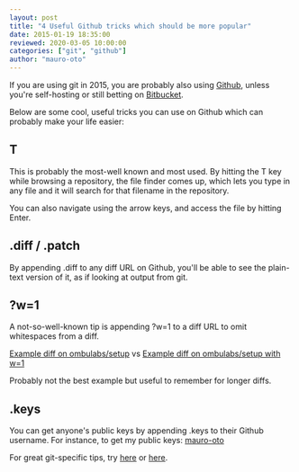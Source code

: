 ```yaml
---
layout: post
title: "4 Useful Github tricks which should be more popular"
date: 2015-01-19 18:35:00
reviewed: 2020-03-05 10:00:00
categories: ["git", "github"]
author: "mauro-oto"
---
```


If you are using git in 2015, you are probably also using [Github](http://www.github.com), unless you're self-hosting or still betting on [Bitbucket](http://www.bitbucket.com).

Below are some cool, useful tricks you can use on Github which can probably make your life easier:

<!--more-->

## T

This is probably the most-well known and most used. By hitting the T key while browsing a repository, the file finder comes up, which lets you type in any file and it will search for that filename in the repository.

You can also navigate using the arrow keys, and access the file by hitting Enter.

## .diff / .patch

By appending .diff to any diff URL on Github, you'll be able to see the plain-text version of it, as if looking at output from git.

## ?w=1

A not-so-well-known tip is appending ?w=1 to a diff URL to omit whitespaces from a diff.

[Example diff on ombulabs/setup](https://github.com/ombulabs/setup/commit/7c824aaca37a401bdd6d0f8acd1b11f510648bb4) vs [Example diff on ombulabs/setup with w=1](https://github.com/ombulabs/setup/commit/7c824aaca37a401bdd6d0f8acd1b11f510648bb4?w=1)

Probably not the best example but useful to remember for longer diffs.

## .keys

You can get anyone's public keys by appending .keys to their Github username. For instance, to get my public keys: [mauro-oto](https://github.com/mauro-oto.keys)

For great git-specific tips, try [here](http://mislav.uniqpath.com/2010/07/git-tips/) or [here](http://gitready.com/).
